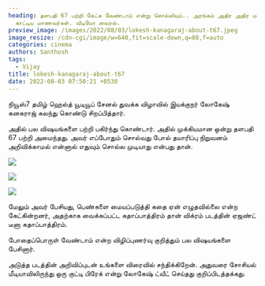 ```yaml
---
heading: தளபதி 67 பற்றி கேட்க வேண்டாம் என்று சொல்லியும்.. அரங்கம் அதிர அதிர மாஸ்
  காட்டிய மாணவர்கள். வீடியோ வைரல்.
preview_image: /images/2022/08/03/lokesh-kanagaraj-about-t67.jpeg
image_resize: /cdn-cgi/image/w=640,fit=scale-down,q=80,f=auto
categories: cinema
authors: Santhosh
tags:
  - Vijay
title: lokesh-kanagaraj-about-t67
date: 2022-08-03 07:50:21 +0530
---
```



நியூஸ்7 தமிழ் ஹெல்த் யூடியூப் சேனல் துவக்க விழாவில் இயக்குநர் லோகேஷ் கனகராஜ் கலந்து கொண்டு சிறப்பித்தார்.

அதில் பல விஷயங்களை பற்றி பகிர்ந்து கொண்டார். அதில் முக்கியமான ஒன்று தளபதி 67 பற்றி அமைந்தது. அவர் எப்போதும் சொல்வது போல் தயாரிப்பு நிறுவனம் அறிவிக்காமல் என்னால் எதுவும் சொல்ல முடியாது என்பது தான்.

![](/images/2022/08/03/thalapathy67-lokesh-update.jpeg)

![](/images/2022/08/03/thalapathy67-lokesh-update-1.jpeg)

![](/images/2022/08/03/thalapathy67-lokesh-update-2.jpeg)

மேலும் அவர் பேசியது,
பெண்களை மையப்படுத்தி கதை ஏன் எழுதவில்லை என்ற கேட்கின்றனர், அதற்காக வைக்கப்பட்ட கதாப்பாத்திரம் தான் விக்ரம் படத்தின் ஏஜண்ட் டீனா கதாப்பாத்திரம்.

போதைப்பொருள் வேண்டாம் என்ற விழிப்புணர்வு குறித்தும் பல விஷயங்களை பேசினார்.

அடுத்த படத்தின் அறிவிப்புடன் உங்களை விரைவில் சந்திக்கிறேன். அதுவரை சோசியல் மீடியாவிலிருந்து ஒரு குட்டி பிரேக் என்று லோகேஷ் ட்வீட் செய்தது குறிப்பிடத்தக்கது.